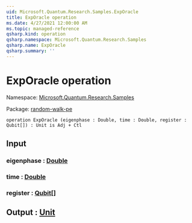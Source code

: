 ```yaml
---
uid: Microsoft.Quantum.Research.Samples.ExpOracle
title: ExpOracle operation
ms.date: 4/27/2021 12:00:00 AM
ms.topic: managed-reference
qsharp.kind: operation
qsharp.namespace: Microsoft.Quantum.Research.Samples
qsharp.name: ExpOracle
qsharp.summary: ''
---
```


# ExpOracle operation

Namespace: [Microsoft.Quantum.Research.Samples](xref:Microsoft.Quantum.Research.Samples)

Package: [random-walk-pe](https://nuget.org/packages/random-walk-pe)




```qsharp
operation ExpOracle (eigenphase : Double, time : Double, register : Qubit[]) : Unit is Adj + Ctl
```


## Input

### eigenphase : [Double](xref:microsoft.quantum.qsharp.valueliterals#double-literals)




### time : [Double](xref:microsoft.quantum.qsharp.valueliterals#double-literals)




### register : [Qubit](xref:microsoft.quantum.qsharp.valueliterals#qubit-literals)[]





## Output : [Unit](xref:microsoft.quantum.qsharp.valueliterals#unit-literal)

